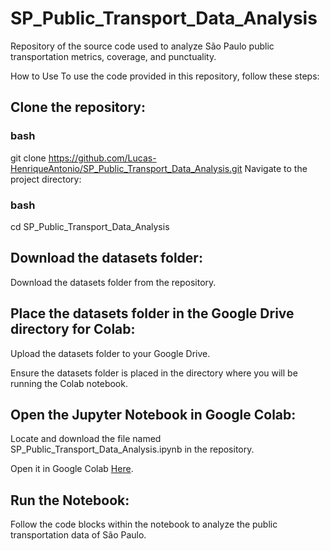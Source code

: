# SP_Public_Transport_Data_Analysis
Repository of the source code used to analyze São Paulo public transportation metrics, coverage, and punctuality.

How to Use
To use the code provided in this repository, follow these steps:

## Clone the repository:

### bash
git clone https://github.com/Lucas-HenriqueAntonio/SP_Public_Transport_Data_Analysis.git
Navigate to the project directory:

### bash
cd SP_Public_Transport_Data_Analysis
## Download the datasets folder:

Download the datasets folder from the repository.

## Place the datasets folder in the Google Drive directory for Colab:

Upload the datasets folder to your Google Drive.

Ensure the datasets folder is placed in the directory where you will be running the Colab notebook.

## Open the Jupyter Notebook in Google Colab:

Locate and download the file named SP_Public_Transport_Data_Analysis.ipynb in the repository.

Open it in Google Colab [Here](https://colab.research.google.com).

## Run the Notebook:

Follow the code blocks within the notebook to analyze the public transportation data of São Paulo.
